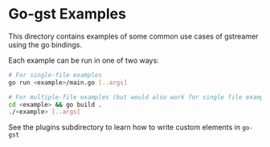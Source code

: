 # Go-gst Examples

This directory contains examples of some common use cases of gstreamer using the go bindings.

Each example can be run in one of two ways:

```bash
# For single-file examples
go run <example>/main.go [..args]

# For multiple-file examples (but would also work for single file examples)
cd <example> && go build .
./<example> [..args]
```

See the plugins subdirectory to learn how to write custom elements in `go-gst`